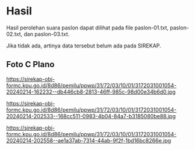 # Hasil

Hasil perolehan suara paslon dapat dilihat pada file paslon-01.txt, paslon-02.txt, dan paslon-03.txt.

Jika tidak ada, artinya data tersebut belum ada pada SIREKAP.

## Foto C Plano

https://sirekap-obj-formc.kpu.go.id/8d86/pemilu/ppwp/31/72/03/10/01/3172031001054-20240214-162232--db446cb8-2813-46ff-985c-98d00e34b6d0.jpg

https://sirekap-obj-formc.kpu.go.id/8d86/pemilu/ppwp/31/72/03/10/01/3172031001054-20240214-202533--168cc511-0983-4b04-84a7-b3185080be88.jpg

https://sirekap-obj-formc.kpu.go.id/8d86/pemilu/ppwp/31/72/03/10/01/3172031001054-20240214-202558--ae1a37ab-7314-44ab-9f2f-1bd16bc8266e.jpg
